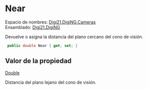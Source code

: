 # Near

Espacio de nombres: [Digi21.DigiNG.Cameras](/digi3d-net/programacion/.net/referencia/digi21.diging/digi21.diging.cameras/)  
Ensamblado: [Digi21.DigiNG](/digi3d-net/programacion/.net/referencia/digi21.diging.plugin/digi21.diging/)

Devuelve o asigna la distancia del plano cercano del cono de visión.

```csharp
 public double Near { get; set; }
```

## Valor de la propiedad

[Double](https://docs.microsoft.com/en-us/dotnet/api/system.double?view=net-5.0)

Distancia del plano lejano del cono de visión.



